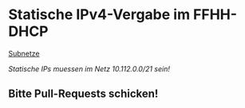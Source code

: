 Statische IPv4-Vergabe im FFHH-DHCP
===================================

[Subnetze](http://wiki.freifunk.net/Freifunk_Hamburg/%C3%9Cber#Subnetze)

*Statische IPs muessen im Netz 10.112.0.0/21 sein!*

Bitte Pull-Requests schicken!
-----------------------------
